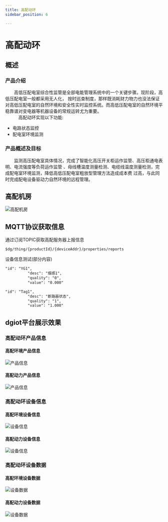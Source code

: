 ```yaml
---
title: 高配动环
sidebar_position: 6

---
```


# 高配动环

## 概述

### 产品介绍 

&emsp;&emsp;高低压配电室综合性监管是全部电能管理系统中的一个关键步骤。现阶段，高低压配电室一般都采用无人化，
按时巡查制度，那样既消耗财力物力也没法保证对高低压配电室的自然环境和安全性实时监控系统。而高低压配电室的自然环境平稳靠谱对变电器等机器设备的常规运转尤为重要。  
&emsp;&emsp;&emsp;高配动环实现以下功能:

* 电路状态监控
* 配电室环境监测

### 产品概述及目标

&emsp;&emsp;监测高压配电室具体情况，完成了智能化高压开关柜运作监管、高压柜通电表明、电流强度等负荷运作监管
、母线槽温度测量检测、电缆线温度测量检测，完成配电室环境监测，降低高低压配电室粗放型管理方法造成成本费
过高，与此同时完成配电设备驱动力自然环境的远程管理。

## 高配机房
![高配机房](http://dgiot-1253666439.cos.ap-shanghai-fsi.myqcloud.com/dgiot_web/doc_ylb/high_collar/7.jpg)

## MQTT协议获取信息
通过订阅TOPIC获取高配服务器上报信息  

```
$dg/thing/{productId}/{deviceAddr}/properties/reports
```

设备信息测试(部分内容)

```markdown
"id": "YG1",
          "desc": "烟感1",
          "quality": "0",
          "value": "0.000"

"id": "Tag1",
          "desc": "断路器状态",
          "quality": "1",
          "value": "1.000"
```

## dgiot平台展示效果
### 高配动环产品信息
#### 高配环境产品信息
![产品信息](http://dgiot-1253666439.cos.ap-shanghai-fsi.myqcloud.com/dgiot_web/doc_ylb/high_collar/1.png)
#### 高配动力产品信息
![产品信息](http://dgiot-1253666439.cos.ap-shanghai-fsi.myqcloud.com/dgiot_web/doc_ylb/high_collar/2.png)
### 高配动环设备信息
#### 高配环境设备信息
![设备信息](http://dgiot-1253666439.cos.ap-shanghai-fsi.myqcloud.com/dgiot_web/doc_ylb/high_collar/3.png)
#### 高配动力设备信息
![设备信息](http://dgiot-1253666439.cos.ap-shanghai-fsi.myqcloud.com/dgiot_web/doc_ylb/high_collar/4.png)
### 高配动环设备数据
#### 高配环境设备数据
![设备数据](http://dgiot-1253666439.cos.ap-shanghai-fsi.myqcloud.com/dgiot_web/doc_ylb/high_collar/5.png)
#### 高配动力设备数据
![设备数据](http://dgiot-1253666439.cos.ap-shanghai-fsi.myqcloud.com/dgiot_web/doc_ylb/high_collar/6.png)
